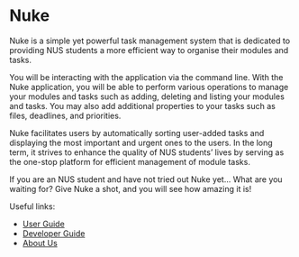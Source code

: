 # Nuke

Nuke is a simple yet powerful task management system that is dedicated to providing NUS students a more efficient way to organise their modules and tasks.

You will be interacting with the application via the command line. With the Nuke application, you will be able to perform various operations to manage your modules and tasks such as adding, deleting and listing your modules and tasks. You may also add additional properties to your tasks such as files, deadlines, and priorities.

Nuke facilitates users by automatically sorting user-added tasks and displaying the most important and urgent ones to the users. In the long term, it strives to enhance the quality of NUS students’ lives by serving as the one-stop platform for efficient management of module tasks.

If you are an NUS student and have not tried out Nuke yet...
What are you waiting for? Give Nuke a shot, and you will see how amazing it is!

Useful links:
* [User Guide](UserGuide.md)
* [Developer Guide](DeveloperGuide.md)
* [About Us](AboutUs.md)
